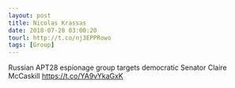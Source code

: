 ```yaml
---
layout: post
title: Nicolas Krassas
date: 2018-07-28 03:00:20
tourl: http://t.co/nj3EPPRowo
tags: [Group]
---
```

Russian APT28 espionage group targets democratic Senator Claire McCaskill https://t.co/YA9vYkaGxK